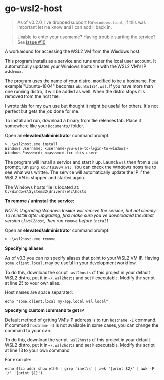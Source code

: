 # go-wsl2-host

> As of v0.2.0, I've dropped support for `windows.local`, if this was important let me know and I can add it back in.

> Unable to enter your username? Having trouble starting the service? See [issue #10](https://github.com/shayne/go-wsl2-host/issues/10#issuecomment-562631992)

A workaround for accessing the WSL2 VM from the Windows host.

This program installs as a service and runs under the local user account. It automatically updates your Windows hosts file with the WSL2 VM's IP address.

The program uses the name of your distro, modified to be a hostname. For example "Ubuntu-18.04" becomes `ubuntu1804.wsl`. If you have more than one running distro, it will be added as well. When the distro stops it is removed from the host file.

I wrote this for my own use but thought it might be useful for others. It's not perfect but gets the job done for me.

To install and run, download a binary from the releases tab. Place it somewhere like your `Documents/` folder.

Open an **elevated/administrator** command prompt:

```
> .\wsl2host.exe install
Windows Username: <username-you-use-to-login-to-windows>
Windows Password: <password-for-this-user>
```

The program will install a service and start it up. Launch `wsl` then from a `cmd` prompt, run `ping ubuntu1804.wsl`. You can check the Windows hosts file to see what was written. The service will automatically update the IP if the WSL2 VM is stopped and started again.

The Windows hosts file is located at: `C:\Windows\System32\drivers\etc\hosts`

**To remove / uninstall the service:**

_NOTE: Upgrading Windows Insider will remove the service, but not cleanly. To reinstall after upgrading, first make sure you've downloaded the latest version of `wsl2host`, then run `remove` before `install`_

Open an **elevated/administrator** command prompt:

```
> .\wsl2host.exe remove
```

**Specifying aliases**

As of v0.3 you can no specify aliases that point to your WSL2 VM IP. Having `some.client.local`, may be useful in your development workflow.

To do this, download the script `.wsl2hosts` of this project in your default WSL2 distro, put it in `~/.wsl2hosts` and set it executable. Modify the script at line 25 to your own alias.

Host names are space separated:

```
echo "some.client.local my-app.local wsl.local"
```

**Specifying custom command to get IP**

Default method of getting VM's IP address is to run `hostname -I` command. If command `hostname -I` is not available in some cases, you can change the command to your own.

To do this, download the script `.wsl2hosts` of this project in your default WSL2 distro, put it in `~/.wsl2hosts` and set it executable. Modify the script at line 13 to your own command.

For example:

```
echo $(ip addr show eth0 | grep 'inet\s' | awk '{print $2}' | awk -F '/' '{print $1}')
```
